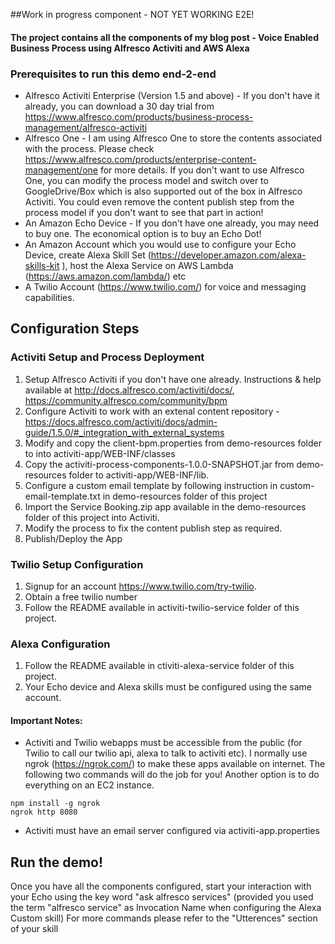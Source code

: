 ##Work in progress component - NOT YET WORKING E2E!

#### The project contains all the components of my blog post - Voice Enabled Business Process using Alfresco Activiti and AWS Alexa

### Prerequisites to run this demo end-2-end

* Alfresco Activiti Enterprise (Version 1.5 and above) - If you don't have it already, you can download a 30 day trial from https://www.alfresco.com/products/business-process-management/alfresco-activiti
* Alfresco One - I am using Alfresco One to store the contents associated with the process. Please check https://www.alfresco.com/products/enterprise-content-management/one for more details. If you don't want to use Alfresco One, you can modify the process model and switch over to GoogleDrive/Box which is also supported out of the box in Alfresco Activiti. You could even remove the content publish step from the process model if you don't want to see that part in action!
* An Amazon Echo Device - If you don't have one already, you may need to buy one. The economical option is to buy an Echo Dot!
* An Amazon Account which you would use to configure your Echo Device, create Alexa Skill Set (https://developer.amazon.com/alexa-skills-kit
), host the Alexa Service on AWS Lambda (https://aws.amazon.com/lambda/) etc
* A Twilio Account (https://www.twilio.com/) for voice and messaging capabilities.

## Configuration Steps

### Activiti Setup and Process Deployment
1. Setup Alfresco Activiti if you don't have one already. Instructions & help available at http://docs.alfresco.com/activiti/docs/, https://community.alfresco.com/community/bpm 
2. Configure Activiti to work with an extenal content repository - https://docs.alfresco.com/activiti/docs/admin-guide/1.5.0/#_integration_with_external_systems
3. Modify and copy the client-bpm.properties from demo-resources folder to into activiti-app/WEB-INF/classes
4. Copy the activiti-process-components-1.0.0-SNAPSHOT.jar from demo-resources folder to activiti-app/WEB-INF/lib.
3. Configure a custom email template by following instruction in custom-email-template.txt in demo-resources folder of this project
4. Import the Service Booking.zip app available in the demo-resources folder of this project into Activiti.
5. Modify the process to fix the content publish step as required.
6. Publish/Deploy the App

### Twilio Setup Configuration
1. Signup for an account https://www.twilio.com/try-twilio.
2. Obtain a free twilio number
3. Follow the README available in activiti-twilio-service folder of this project.

### Alexa Configuration
1. Follow the README available in ctiviti-alexa-service folder of this project.
2. Your Echo device and Alexa skills must be configured using the same account.

#### Important Notes:
* Activiti and Twilio webapps must be accessible from the public (for Twilio to call our twilio api, alexa to talk to activiti etc). I normally use ngrok (https://ngrok.com/) to make these apps available on internet. The following two commands will do the job for you! Another option is to do everything on an EC2 instance. 
```
npm install -g ngrok
ngrok http 8080
```
* Activiti must have an email server configured via activiti-app.properties

## Run the demo!

Once you have all the components configured, start your interaction with your Echo using the key word "ask alfresco services" (provided you used the term "alfresco service" as Invocation Name when configuring the Alexa Custom skill)
For more commands please refer to the "Utterences" section of your skill


